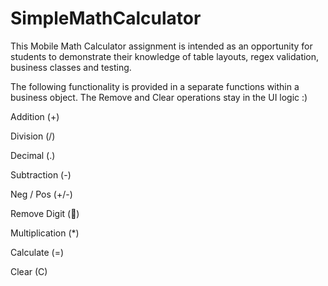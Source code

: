 # SimpleMathCalculator

This Mobile Math Calculator assignment is intended as an opportunity for students to demonstrate their knowledge of table layouts, regex validation, business classes and testing.

The following functionality is provided in a separate functions within a business object. The Remove and Clear operations stay in the UI logic :)

Addition (+)

Division (/)

Decimal (.)

Subtraction (-)

Neg / Pos (+/-)

Remove Digit ()

Multiplication (*)

Calculate (=)

Clear (C)


